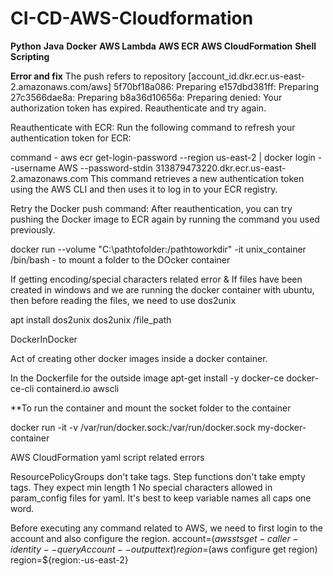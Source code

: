 # CI-CD-AWS-Cloudformation

**Python**
**Java**
**Docker**
**AWS Lambda**
**AWS ECR**
**AWS CloudFormation**
**Shell Scripting**










**Error and fix**
The push refers to repository [account_id.dkr.ecr.us-east-2.amazonaws.com/aws]
5f70bf18a086: Preparing
e157dbd381ff: Preparing
27c3566dae8a: Preparing
b8a36d10656a: Preparing
denied: Your authorization token has expired. Reauthenticate and try again.


Reauthenticate with ECR: Run the following command to refresh your authentication token for ECR:

command - aws ecr get-login-password --region us-east-2 | docker login --username AWS --password-stdin 313879473220.dkr.ecr.us-east-2.amazonaws.com
This command retrieves a new authentication token using the AWS CLI and then uses it to log in to your ECR registry.

Retry the Docker push command: After reauthentication, you can try pushing the Docker image to ECR again by running the command you used previously.



docker run  --volume "C:\pathtofolder:/pathtoworkdir" -it unix_container /bin/bash - to mount a folder to the DOcker container


If getting encoding/special characters related error &
If files have been created in windows and we are running the docker container with ubuntu, then before reading the files, we need to use dos2unix

apt install dos2unix
dos2unix /file_path


DockerInDocker

Act of creating other docker images inside a docker container. 

In the Dockerfile for the outside image
apt-get install -y docker-ce docker-ce-cli containerd.io awscli

**To run the container and mount the socket folder to the container 

docker run -it -v /var/run/docker.sock:/var/run/docker.sock my-docker-container


AWS CloudFormation yaml script related errors

ResourcePolicyGroups don't take tags.
Step functions don't take empty tags. They expect min length 1
No special characters allowed in param_config files for yaml. It's best to keep variable names all caps one word.

Before executing any command related to AWS, we need to first login to the account and also configure the region.
account=$(aws sts get-caller-identity --query Account --output text)
region=$(aws configure get region)
region=${region:-us-east-2}




























